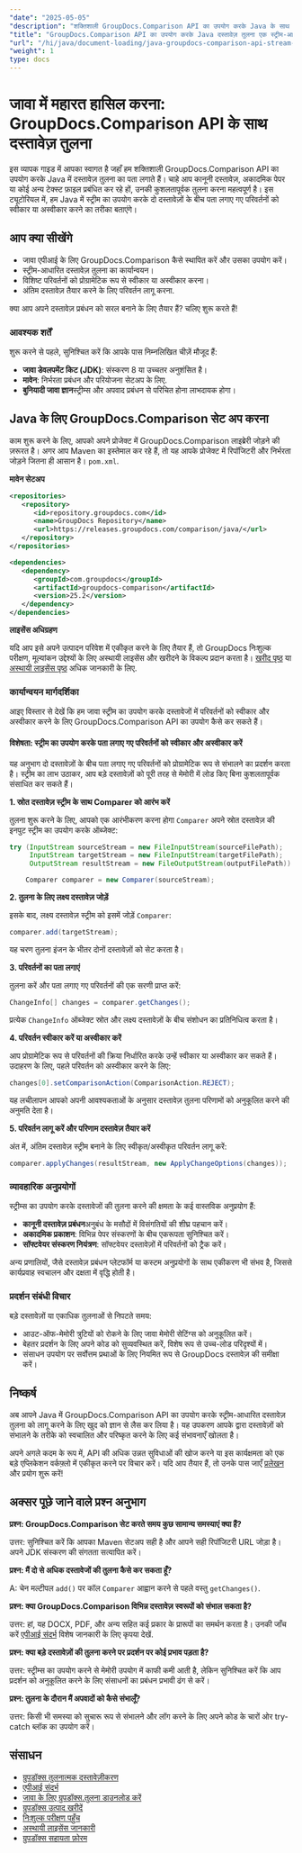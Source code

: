 ```yaml
---
"date": "2025-05-05"
"description": "शक्तिशाली GroupDocs.Comparison API का उपयोग करके Java के साथ दस्तावेज़ तुलना मास्टर करें। कानूनी, शैक्षणिक और सॉफ़्टवेयर दस्तावेज़ों के कुशल संचालन के लिए स्ट्रीम-आधारित तकनीकों को जानें।"
"title": "GroupDocs.Comparison API का उपयोग करके Java दस्तावेज़ तुलना एक स्ट्रीम-आधारित दृष्टिकोण"
"url": "/hi/java/document-loading/java-groupdocs-comparison-api-stream-document-compare/"
"weight": 1
type: docs
---
```

# जावा में महारत हासिल करना: GroupDocs.Comparison API के साथ दस्तावेज़ तुलना

इस व्यापक गाइड में आपका स्वागत है जहाँ हम शक्तिशाली GroupDocs.Comparison API का उपयोग करके Java में दस्तावेज़ तुलना का पता लगाते हैं। चाहे आप कानूनी दस्तावेज़, अकादमिक पेपर या कोई अन्य टेक्स्ट फ़ाइल प्रबंधित कर रहे हों, उनकी कुशलतापूर्वक तुलना करना महत्वपूर्ण है। इस ट्यूटोरियल में, हम Java में स्ट्रीम का उपयोग करके दो दस्तावेज़ों के बीच पता लगाए गए परिवर्तनों को स्वीकार या अस्वीकार करने का तरीका बताएंगे।

## आप क्या सीखेंगे

- जावा एपीआई के लिए GroupDocs.Comparison कैसे स्थापित करें और उसका उपयोग करें।
- स्ट्रीम-आधारित दस्तावेज़ तुलना का कार्यान्वयन।
- विशिष्ट परिवर्तनों को प्रोग्रामेटिक रूप से स्वीकार या अस्वीकार करना।
- अंतिम दस्तावेज़ तैयार करने के लिए परिवर्तन लागू करना.

क्या आप अपने दस्तावेज़ प्रबंधन को सरल बनाने के लिए तैयार हैं? चलिए शुरू करते हैं!

### आवश्यक शर्तें

शुरू करने से पहले, सुनिश्चित करें कि आपके पास निम्नलिखित चीज़ें मौजूद हैं:

- **जावा डेवलपमेंट किट (JDK)**: संस्करण 8 या उच्चतर अनुशंसित है।
- **मावेन**: निर्भरता प्रबंधन और परियोजना सेटअप के लिए.
- **बुनियादी जावा ज्ञान**स्ट्रीम्स और अपवाद प्रबंधन से परिचित होना लाभदायक होगा।

## Java के लिए GroupDocs.Comparison सेट अप करना

काम शुरू करने के लिए, आपको अपने प्रोजेक्ट में GroupDocs.Comparison लाइब्रेरी जोड़ने की ज़रूरत है। अगर आप Maven का इस्तेमाल कर रहे हैं, तो यह आपके प्रोजेक्ट में रिपॉजिटरी और निर्भरता जोड़ने जितना ही आसान है। `pom.xml`.

**मावेन सेटअप**

```xml
<repositories>
   <repository>
      <id>repository.groupdocs.com</id>
      <name>GroupDocs Repository</name>
      <url>https://releases.groupdocs.com/comparison/java/</url>
   </repository>
</repositories>

<dependencies>
   <dependency>
      <groupId>com.groupdocs</groupId>
      <artifactId>groupdocs-comparison</artifactId>
      <version>25.2</version>
   </dependency>
</dependencies>
```

**लाइसेंस अधिग्रहण**

यदि आप इसे अपने उत्पादन परिवेश में एकीकृत करने के लिए तैयार हैं, तो GroupDocs निःशुल्क परीक्षण, मूल्यांकन उद्देश्यों के लिए अस्थायी लाइसेंस और खरीदने के विकल्प प्रदान करता है। [खरीद पृष्ठ](https://purchase.groupdocs.com/buy) या [अस्थायी लाइसेंस पृष्ठ](https://purchase.groupdocs.com/temporary-license/) अधिक जानकारी के लिए.

### कार्यान्वयन मार्गदर्शिका

आइए विस्तार से देखें कि हम जावा स्ट्रीम का उपयोग करके दस्तावेजों में परिवर्तनों को स्वीकार और अस्वीकार करने के लिए GroupDocs.Comparison API का उपयोग कैसे कर सकते हैं।

#### विशेषता: स्ट्रीम का उपयोग करके पता लगाए गए परिवर्तनों को स्वीकार और अस्वीकार करें

यह अनुभाग दो दस्तावेज़ों के बीच पता लगाए गए परिवर्तनों को प्रोग्रामेटिक रूप से संभालने का प्रदर्शन करता है। स्ट्रीम का लाभ उठाकर, आप बड़े दस्तावेज़ों को पूरी तरह से मेमोरी में लोड किए बिना कुशलतापूर्वक संसाधित कर सकते हैं।

**1. स्रोत दस्तावेज़ स्ट्रीम के साथ Comparer को आरंभ करें**

तुलना शुरू करने के लिए, आपको एक आरंभीकरण करना होगा `Comparer` अपने स्रोत दस्तावेज़ की इनपुट स्ट्रीम का उपयोग करके ऑब्जेक्ट:

```java
try (InputStream sourceStream = new FileInputStream(sourceFilePath);
     InputStream targetStream = new FileInputStream(targetFilePath);
     OutputStream resultStream = new FileOutputStream(outputFilePath)) {

    Comparer comparer = new Comparer(sourceStream);
```

**2. तुलना के लिए लक्ष्य दस्तावेज़ जोड़ें**

इसके बाद, लक्ष्य दस्तावेज़ स्ट्रीम को इसमें जोड़ें `Comparer`:

```java
comparer.add(targetStream);
```

यह चरण तुलना इंजन के भीतर दोनों दस्तावेज़ों को सेट करता है।

**3. परिवर्तनों का पता लगाएं**

तुलना करें और पता लगाए गए परिवर्तनों की एक सरणी प्राप्त करें:

```java
ChangeInfo[] changes = comparer.getChanges();
```

प्रत्येक `ChangeInfo` ऑब्जेक्ट स्रोत और लक्ष्य दस्तावेज़ों के बीच संशोधन का प्रतिनिधित्व करता है।

**4. परिवर्तन स्वीकार करें या अस्वीकार करें**

आप प्रोग्रामेटिक रूप से परिवर्तनों की क्रिया निर्धारित करके उन्हें स्वीकार या अस्वीकार कर सकते हैं। उदाहरण के लिए, पहले परिवर्तन को अस्वीकार करने के लिए:

```java
changes[0].setComparisonAction(ComparisonAction.REJECT);
```

यह लचीलापन आपको अपनी आवश्यकताओं के अनुसार दस्तावेज़ तुलना परिणामों को अनुकूलित करने की अनुमति देता है।

**5. परिवर्तन लागू करें और परिणाम दस्तावेज़ तैयार करें**

अंत में, अंतिम दस्तावेज़ स्ट्रीम बनाने के लिए स्वीकृत/अस्वीकृत परिवर्तन लागू करें:

```java
comparer.applyChanges(resultStream, new ApplyChangeOptions(changes));
```

### व्यावहारिक अनुप्रयोगों

स्ट्रीम्स का उपयोग करके दस्तावेजों की तुलना करने की क्षमता के कई वास्तविक अनुप्रयोग हैं:

- **कानूनी दस्तावेज़ प्रबंधन**अनुबंध के मसौदों में विसंगतियों की शीघ्र पहचान करें।
- **अकादमिक प्रकाशन**: विभिन्न पेपर संस्करणों के बीच एकरूपता सुनिश्चित करें।
- **सॉफ्टवेयर संस्करण नियंत्रण**: सॉफ्टवेयर दस्तावेज़ों में परिवर्तनों को ट्रैक करें।

अन्य प्रणालियों, जैसे दस्तावेज़ प्रबंधन प्लेटफॉर्म या कस्टम अनुप्रयोगों के साथ एकीकरण भी संभव है, जिससे कार्यप्रवाह स्वचालन और दक्षता में वृद्धि होती है।

### प्रदर्शन संबंधी विचार

बड़े दस्तावेज़ों या एकाधिक तुलनाओं से निपटते समय:

- आउट-ऑफ-मेमोरी त्रुटियों को रोकने के लिए जावा मेमोरी सेटिंग्स को अनुकूलित करें।
- बेहतर प्रदर्शन के लिए अपने कोड को सुव्यवस्थित करें, विशेष रूप से उच्च-लोड परिदृश्यों में।
- संसाधन उपयोग पर सर्वोत्तम प्रथाओं के लिए नियमित रूप से GroupDocs दस्तावेज़ की समीक्षा करें।

## निष्कर्ष

अब आपने Java में GroupDocs.Comparison API का उपयोग करके स्ट्रीम-आधारित दस्तावेज़ तुलना को लागू करने के लिए खुद को ज्ञान से लैस कर लिया है। यह उपकरण आपके द्वारा दस्तावेज़ों को संभालने के तरीके को स्वचालित और परिष्कृत करने के लिए कई संभावनाएँ खोलता है।

अपने अगले कदम के रूप में, API की अधिक उन्नत सुविधाओं की खोज करने या इस कार्यक्षमता को एक बड़े एप्लिकेशन वर्कफ़्लो में एकीकृत करने पर विचार करें। यदि आप तैयार हैं, तो उनके पास जाएँ [प्रलेखन](https://docs.groupdocs.com/comparison/java/) और प्रयोग शुरू करें!

## अक्सर पूछे जाने वाले प्रश्न अनुभाग

**प्रश्न: GroupDocs.Comparison सेट करते समय कुछ सामान्य समस्याएं क्या हैं?**

उत्तर: सुनिश्चित करें कि आपका Maven सेटअप सही है और आपने सही रिपॉजिटरी URL जोड़ा है। अपने JDK संस्करण की संगतता सत्यापित करें।

**प्रश्न: मैं दो से अधिक दस्तावेजों की तुलना कैसे कर सकता हूँ?**

A: चेन मल्टीपल `add()` पर कॉल `Comparer` आह्वान करने से पहले वस्तु `getChanges()`.

**प्रश्न: क्या GroupDocs.Comparison विभिन्न दस्तावेज़ स्वरूपों को संभाल सकता है?**

उत्तर: हां, यह DOCX, PDF, और अन्य सहित कई प्रकार के प्रारूपों का समर्थन करता है। उनकी जाँच करें [एपीआई संदर्भ](https://reference.groupdocs.com/comparison/java/) विशेष जानकारी के लिए कृपया देखें.

**प्रश्न: क्या बड़े दस्तावेज़ों की तुलना करने पर प्रदर्शन पर कोई प्रभाव पड़ता है?**

उत्तर: स्ट्रीम्स का उपयोग करने से मेमोरी उपयोग में काफी कमी आती है, लेकिन सुनिश्चित करें कि आप प्रदर्शन को अनुकूलित करने के लिए संसाधनों का प्रबंधन प्रभावी ढंग से करें।

**प्रश्न: तुलना के दौरान मैं अपवादों को कैसे संभालूँ?**

उत्तर: किसी भी समस्या को सुचारू रूप से संभालने और लॉग करने के लिए अपने कोड के चारों ओर try-catch ब्लॉक का उपयोग करें।

## संसाधन

- [ग्रुपडॉक्स तुलनात्मक दस्तावेज़ीकरण](https://docs.groupdocs.com/comparison/java/)
- [एपीआई संदर्भ](https://reference.groupdocs.com/comparison/java/)
- [जावा के लिए ग्रुपडॉक्स.तुलना डाउनलोड करें](https://releases.groupdocs.com/comparison/java/)
- [ग्रुपडॉक्स उत्पाद खरीदें](https://purchase.groupdocs.com/buy)
- [निःशुल्क परीक्षण पहुँच](https://releases.groupdocs.com/comparison/java/)
- [अस्थायी लाइसेंस जानकारी](https://purchase.groupdocs.com/temporary-license/)
- [ग्रुपडॉक्स सहायता फ़ोरम](https://forum.groupdocs.com/c/comparison)